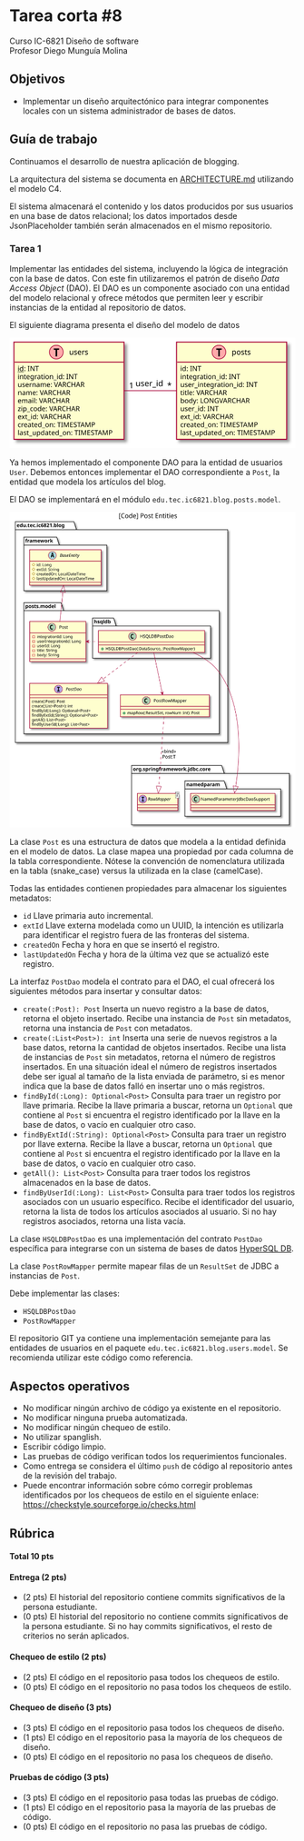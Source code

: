 # Tarea corta #8 #

Curso IC-6821 Diseño de software  
Profesor Diego Munguía Molina

## Objetivos ##

* Implementar un diseño arquitectónico para integrar componentes locales con un sistema administrador de bases de datos.

## Guía de trabajo ##

Continuamos el desarrollo de nuestra aplicación de blogging.

La arquitectura del sistema se documenta en [ARCHITECTURE.md](./ARCHITECTURE.md) utilizando el modelo C4.

El sistema almacenará el contenido y los datos producidos por sus usuarios en una base de datos relacional; los datos
importados desde JsonPlaceholder también serán almacenados en el mismo repositorio.

### Tarea 1 ###

Implementar las entidades del sistema, incluyendo la lógica de integración con la base de datos. Con este fin 
utilizaremos el patrón de diseño *Data Access Object* (DAO). El DAO es un componente asociado con una entidad del modelo
relacional y ofrece métodos que permiten leer y escribir instancias de la entidad al repositorio de datos.

El siguiente diagrama presenta el diseño del modelo de datos

![Diagrama ER](./design/Database.svg)

Ya hemos implementado el componente DAO para la entidad de usuarios `User`. Debemos entonces implementar el DAO 
correspondiente a `Post`, la entidad que modela los artículos del blog.

El DAO se implementará en el módulo `edu.tec.ic6821.blog.posts.model`.  

![](./design/06_Code_Post_Entities.svg)

La clase `Post` es una estructura de datos que modela a la entidad definida en el modelo de datos. La clase mapea una 
propiedad por cada columna de la tabla correspondiente. Nótese la convención de nomenclatura utilizada en la tabla 
(snake_case) versus la utilizada en la clase (camelCase).

Todas las entidades contienen propiedades para almacenar los siguientes metadatos:
* `id` Llave primaria auto incremental.
* `extId` Llave externa modelada como un UUID, la intención es utilizarla para identificar el registro fuera de las 
  fronteras del sistema.
* `createdOn` Fecha y hora en que se insertó el registro.
* `lastUpdatedOn` Fecha y hora de la última vez que se actualizó este registro.

La interfaz `PostDao` modela el contrato para el DAO, el cual ofrecerá los siguientes métodos para insertar y consultar 
datos:

* `create(:Post): Post` Inserta un nuevo registro a la base de datos, retorna el objeto insertado. Recibe una instancia 
  de `Post` sin metadatos, retorna una instancia de `Post` con metadatos.
* `create(:List<Post>): int` Inserta una serie de nuevos registros a la base datos, retorna la cantidad de objetos 
  insertados. Recibe una lista de instancias de `Post` sin metadatos, retorna el número de registros insertados. En una
  situación ideal el número de registros insertados debe ser igual al tamaño de la lista enviada de parámetro, si es 
  menor indica que la base de datos falló en insertar uno o más registros.
* `findById(:Long): Optional<Post>` Consulta para traer un registro por llave primaria. Recibe la llave primaria a 
  buscar, retorna un `Optional` que contiene al `Post` si encuentra el registro identificado por la llave en la base de
  datos, o vacío en cualquier otro caso.
* `findByExtId(:String): Optional<Post>` Consulta para traer un registro por llave externa. Recibe la llave a
  buscar, retorna un `Optional` que contiene al `Post` si encuentra el registro identificado por la llave en la base de
  datos, o vacío en cualquier otro caso.
* `getAll(): List<Post>` Consulta para traer todos los registros almacenados en la base de datos.
* `findByUserId(:Long): List<Post>` Consulta para traer todos los registros asociados con un usuario específico. Recibe 
  el identificador del usuario, retorna la lista de todos los artículos asociados al usuario. Si no hay registros 
  asociados, retorna una lista vacía.

La clase `HSQLDBPostDao` es una implementación del contrato `PostDao` específica para integrarse con un sistema de bases 
de datos [HyperSQL DB](http://hsqldb.org).

La clase `PostRowMapper` permite mapear filas de un `ResultSet` de JDBC a instancias de `Post`.

Debe implementar las clases:

* `HSQLDBPostDao`
* `PostRowMapper`

El repositorio GIT ya contiene una implementación semejante para las entidades de usuarios en el paquete 
`edu.tec.ic6821.blog.users.model`. Se recomienda utilizar este código como referencia.

## Aspectos operativos ##

- No modificar ningún archivo de código ya existente en el repositorio.
- No modificar ninguna prueba automatizada.
- No modificar ningún chequeo de estilo. 
- No utilizar spanglish.
- Escribir código limpio.
- Las pruebas de código verifican todos los requerimientos funcionales.
- Como entrega se considera el último `push` de código al repositorio antes de la revisión del trabajo.
- Puede encontrar información sobre cómo corregir problemas identificados por los chequeos de estilo en el siguiente 
  enlace: https://checkstyle.sourceforge.io/checks.html 

## Rúbrica ##

#### Total 10 pts #### 

#### Entrega (2 pts) ####
- (2 pts) El historial del repositorio contiene commits significativos de la persona estudiante.
- (0 pts) El historial del repositorio no contiene commits significativos de la persona estudiante. Si no hay commits 
  significativos, el resto de criterios no serán aplicados.

#### Chequeo de estilo (2 pts) ####
- (2 pts) El código en el repositorio pasa todos los chequeos de estilo.
- (0 pts) El código en el repositorio no pasa todos los chequeos de estilo.

#### Chequeo de diseño (3 pts) ####
- (3 pts) El código en el repositorio pasa todos los chequeos de diseño.
- (1 pts) El código en el repositorio pasa la mayoría de los chequeos de diseño.
- (0 pts) El código en el repositorio no pasa los chequeos de diseño.

#### Pruebas de código (3 pts)
- (3 pts) El código en el repositorio pasa todas las pruebas de código.
- (1 pts) El código en el repositorio pasa la mayoría de las pruebas de código.
- (0 pts) El código en el repositorio no pasa las pruebas de código.


